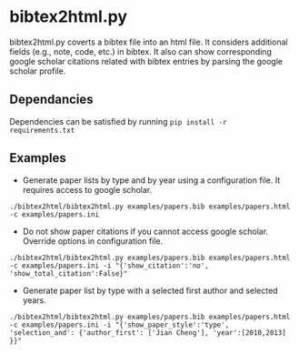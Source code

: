 
# bibtex2html.py

bibtex2html.py coverts a bibtex file into an html file.
It considers additional fields (e.g., note, code, etc.) in bibtex. 
It also can show corresponding google scholar citations related with bibtex entries by parsing the google scholar profile. 


## Dependancies

Dependencies can be satisfied by running `pip install -r requirements.txt`


## Examples

* Generate paper lists by type and by year using a configuration file. It requires access to google scholar.

```
./bibtex2html/bibtex2html.py examples/papers.bib examples/papers.html -c examples/papers.ini 
```

* Do not show paper citations if you cannot access google scholar. Override options in configuration file.

```
./bibtex2html/bibtex2html.py examples/papers.bib examples/papers.html -c examples/papers.ini -i "{'show_citation':'no', 'show_total_citation':False}"
```


* Generate paper list by type with a selected first author and selected years.

```
./bibtex2html/bibtex2html.py examples/papers.bib examples/papers.html -c examples/papers.ini -i "{'show_paper_style':'type', 'selection_and': {'author_first': ['Jian Cheng'], 'year':[2010,2013] }}"
```
